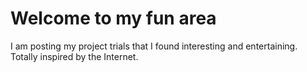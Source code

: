 # Welcome to my fun area

I am posting my project trials that I found interesting and entertaining. Totally inspired by the Internet. 
